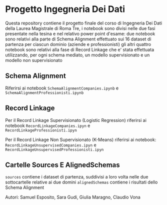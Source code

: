 # Progetto Ingegneria Dei Dati
Questa repository contiene il progetto finale del corso di Ingegneria Dei Dati della Laurea Magistrale di Roma Tre, i notebook sono divisi nelle due fasi presentate nella tesina e nel relativo power point d'esame: due notebook sono relativi alla parte di Schema Alignment effettuato sui 16 dataset di partenza per ciascun dominio (aziende e professionisti) gli altri quattro notebook sono relativi alla fase di Record Linkage che e' stata effettuata utilizzando, per ogni schema mediato, un modello supervisionato e un modello non supervisionato  

## Schema Alignment

Riferirsi ai notebook ```SchemaAlignmentCompanies.ipynb``` e ```SchemaAlignmentProfessionisti.ipynb```

## Record Linkage

Per il Record Linkage Supervisionato (Logistic Regression) riferirsi ai notebook ```RecordLinkageCompanies.ipyn``` e ```RecordLinkageProfessionisti.ipyn```

Per il Record Linkage Non Supervisionato (K-Means) riferirsi ai notebook: ```RecordLinkageUnsupervisedCompanies.ipyn``` e ```RecordLinkageUnsupervisedProfessionisti.ipyn```

## Cartelle Sources E AlignedSchemas

```sources``` contiene i dataset di partenza, suddivisi a loro volta nelle due sottocartelle relative ai due domini
```alignedSchemas``` contiene i risultati dello Schema Alignment



Autori: Samuel Esposito, Sara Gudi, Giulia Maragno, Claudio Vona
